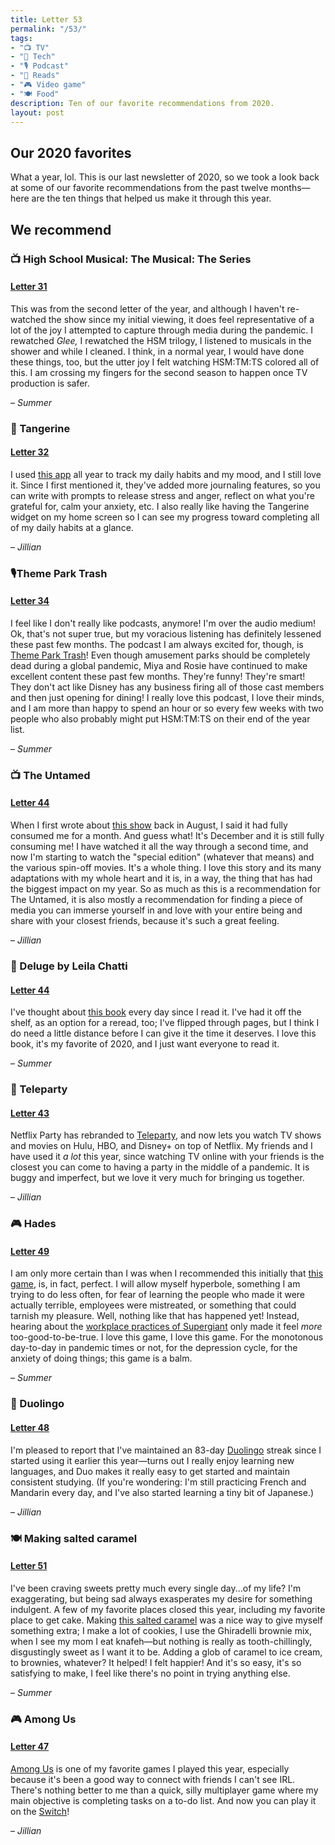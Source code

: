 ```yaml
---
title: Letter 53
permalink: "/53/"
tags:
- "📺 TV"
- "📱 Tech"
- "🎙️ Podcast"
- "📖 Reads"
- "🎮 Video game"
- "🍽️ Food"
description: Ten of our favorite recommendations from 2020.
layout: post
---
```


## Our 2020 favorites

What a year, lol. This is our last newsletter of 2020, so we took a look back at some of our favorite recommendations from the past twelve months—here are the ten things that helped us make it through this year.

## We recommend

### 📺 High School Musical: The Musical: The Series
#### [Letter 31](https://letterstosummer.com/31)

This was from the second letter of the year, and although I haven't re-watched the show since my initial viewing, it does feel representative of a lot of the joy I attempted to capture through media during the pandemic. I rewatched *Glee,* I rewatched the HSM trilogy, I listened to musicals in the shower and while I cleaned. I think, in a normal year, I would have done these things, too, but the utter joy I felt watching HSM:TM:TS colored all of this. I am crossing my fingers for the second season to happen once TV production is safer.

– *Summer*

### 📱 Tangerine
#### [Letter 32](https://letterstosummer.com/32)

I used [this app](https://www.tangerine.app/) all year to track my daily habits and my mood, and I still love it. Since I first mentioned it, they've added more journaling features, so you can write with prompts to release stress and anger, reflect on what you're grateful for, calm your anxiety, etc. I also really like having the Tangerine widget on my home screen so I can see my progress toward completing all of my daily habits at a glance.

– *Jillian*

### 🎙️Theme Park Trash
#### [Letter 34](https://letterstosummer.com/34)

I feel like I don't really like podcasts, anymore! I'm over the audio medium! Ok, that's not super true, but my voracious listening has definitely lessened these past few months. The podcast I am always excited for, though, is [Theme Park Trash](https://twitter.com/parktrashpod?lang=en)! Even though amusement parks should be completely dead during a global pandemic, Miya and Rosie have continued to make excellent content these past few months. They're funny! They're smart! They don't act like Disney has any business firing all of those cast members and then just opening for dining! I really love this podcast, I love their minds, and I am more than happy to spend an hour or so every few weeks with two people who also probably might put HSM:TM:TS on their end of the year list.

– *Summer*

### 📺 The Untamed
#### [Letter 44](https://letterstosummer.com/44/)

When I first wrote about [this show](https://www.netflix.com/title/81200228) back in August, I said it had fully consumed me for a month. And guess what! It's December and it is still fully consuming me! I have watched it all the way through a second time, and now I'm starting to watch the "special edition" (whatever that means) and the various spin-off movies. It's a whole thing. I love this story and its many adaptations with my whole heart and it is, in a way, the thing that has had the biggest impact on my year. So as much as this is a recommendation for The Untamed, it is also mostly a recommendation for finding a piece of media you can immerse yourself in and love with your entire being and share with your closest friends, because it's such a great feeling.

– *Jillian*

### 📖 Deluge by Leila Chatti
#### [Letter 44](https://letterstosummer.com/44/)

I've thought about [this book](https://www.indiebound.org/book/9781556595899) every day since I read it. I've had it off the shelf, as an option for a reread, too; I've flipped through pages, but I think I do need a little distance before I can give it the time it deserves. I love this book, it's my favorite of 2020, and I just want everyone to read it.

– *Summer*

### 📱 Teleparty
#### [Letter 43](https://letterstosummer.com/43/)

Netflix Party has rebranded to [Teleparty](https://www.netflixparty.com), and now lets you watch TV shows and movies on Hulu, HBO, and Disney+ on top of Netflix. My friends and I have used it *a lot* this year, since watching TV online with your friends is the closest you can come to having a party in the middle of a pandemic. It is buggy and imperfect, but we love it very much for bringing us together.

– *Jillian*

### 🎮 Hades
#### [Letter 49](https://letterstosummer.com/49/)

I am only more certain than I was when I recommended this initially that [this game](https://www.supergiantgames.com/games/hades/), is, in fact, perfect. I will allow myself hyperbole, something I am trying to do less often, for fear of learning the people who made it were actually terrible, employees were mistreated, or something that could tarnish my pleasure. Well, nothing like that has happened yet! Instead, hearing about the [workplace practices of Supergiant](https://kotaku.com/the-secret-to-the-success-of-bastion-pyre-and-hades-1838082618) only made it feel *more* too-good-to-be-true. I love this game, I love this game. For the monotonous day-to-day in pandemic times or not, for the depression cycle, for the anxiety of doing things; this game is a balm.

– *Summer*

### 📱 Duolingo
#### [Letter 48](https://letterstosummer.com/48/)

I'm pleased to report that I've maintained an 83-day [Duolingo](https://www.duolingo.com/) streak since I started using it earlier this year—turns out I really enjoy learning new languages, and Duo makes it really easy to get started and maintain consistent studying. (If you're wondering: I'm still practicing French and Mandarin every day, and I've also started learning a tiny bit of Japanese.)

– *Jillian*

### 🍽️ Making salted caramel
#### [Letter 51](https://letterstosummer.com/51/)

I've been craving sweets pretty much every single day...of my life? I'm exaggerating, but being sad always exasperates my desire for something indulgent. A few of my favorite places closed this year, including my favorite place to get cake. Making [this salted caramel](https://sallysbakingaddiction.com/homemade-salted-caramel-recipe/) was a nice way to give myself something extra; I make a lot of cookies, I use the Ghiradelli brownie mix, when I see my mom I eat knafeh—but nothing is really as tooth-chillingly, disgustingly sweet as I want it to be. Adding a glob of caramel to ice cream, to brownies, whatever? It helped! I felt happier! And it's so easy, it's so satisfying to make, I feel like there's no point in trying anything else.

– *Summer*

### 🎮 Among Us
#### [Letter 47](https://letterstosummer.com/47/)

[Among Us](https://apps.apple.com/us/app/among-us/id1351168404) is one of my favorite games I played this year, especially because it's been a good way to connect with friends I can't see IRL. There's nothing better to me than a quick, silly multiplayer game where my main objective is completing tasks on a to-do list. And now you can play it on the [Switch](https://www.nintendo.com/games/detail/among-us-switch/)!

– *Jillian*
